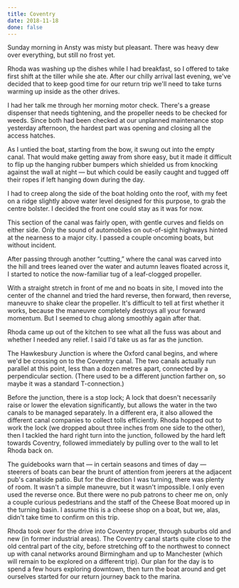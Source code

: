 ```yaml
---
title: Coventry
date: 2018-11-18
done: false
---
```


Sunday morning in Ansty was misty but pleasant.
There was heavy dew over everything,
but still no frost yet.

Rhoda was washing up the dishes while I had breakfast,
so I offered to take first shift at the tiller while she ate.
After our chilly arrival last evening,
we've decided that to keep good time for our return trip
we'll need to take turns warming up inside as the other drives.

I had her talk me through her morning motor check.
There's a grease dispenser that needs tightening,
and the propeller needs to be checked for weeds.
Since both had been checked at our unplanned maintenance stop
yesterday afternoon,
the hardest part was opening and closing all the access hatches.

As I untied the boat, starting from the bow,
it swung out into the empty canal.
That would make getting away from shore easy,
but it made it difficult to flip up the hanging rubber bumpers
which shielded us from knocking against the wall at night —
but which could be easily caught and tugged off their ropes
if left hanging down during the day.

I had to creep along the side of the boat holding onto the roof,
with my feet on a ridge slightly above water level designed for this purpose,
to grab the centre bolster.
I decided the front one could stay as it was for now.

This section of the canal was fairly open,
with gentle curves and fields on either side.
Only the sound of automobiles on out-of-sight highways
hinted at the nearness to a major city.
I passed a couple oncoming boats, but without incident.

After passing through another “cutting,”
where the canal was carved into the hill
and trees leaned over the water and autumn leaves floated across it,
I started to notice the now-familiar tug of a leaf-clogged propeller.

With a straight stretch in front of me and no boats in site,
I moved into the center of the channel
and tried the hard reverse, then forward, then reverse, maneuvre
to shake clear the propeller.
It's difficult to tell at first whether it works,
because the maneuvre completely destroys all your forward momentum.
But I seemed to chug along smoothly again after that.

Rhoda came up out of the kitchen to see what all the fuss was about
and whether I needed any relief.
I said I'd take us as far as the junction.

The Hawkesbury Junction is where the Oxford canal begins,
and where we'd be crossing on to the Coventry canal.
The two canals actually run parallel at this point,
less than a dozen metres apart,
connected by a perpendicular section.
(There used to be a different junction farther on,
so maybe it was a standard T-connection.)

Before the junction, there is a stop lock;
A lock that doesn't necessarily raise or lower the elevation significantly,
but allows the water in the two canals to be managed separately.
In a different era,
it also allowed the different canal companies to collect tolls efficiently.
Rhoda hopped out to work the lock
(we dropped about three inches from one side to the other),
then I tackled the hard right turn into the junction,
followed by the hard left towards Coventry,
followed immediately by pulling over to the wall to let Rhoda back on.

The guidebooks warn that —
in certain seasons and times of day —
steerers of boats can bear the brunt of attention
from jeerers at the adjacent pub's canalside patio.
But for the direction I was turning, there was plenty of room.
It wasn't a simple maneuvre, but it wasn't impossible.
I only even used the reverse once.
But there were no pub patrons to cheer me on,
only a couple curious pedestrians
and the staff of the Cheese Boat moored up in the turning basin.
I assume this is a cheese shop on a boat,
but we, alas, didn't take time to confirm on this trip.

Rhoda took over for the drive into Coventry proper,
through suburbs old and new (in former industrial areas).
The Coventry canal starts quite close to the old central part of the city,
before stretching off to the northwest to connect up with canal networks
around Birmingham and up to Manchester
(which will remain to be explored on a different trip).
Our plan for the day is to spend a few hours exploring downtown,
then turn the boat around and get ourselves started
for our return journey back to the marina.

